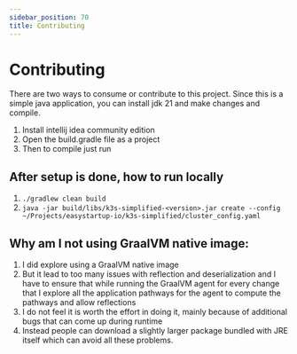 ```yaml
---
sidebar_position: 70
title: Contributing
---
```


# Contributing

There are two ways to consume or contribute to this project. Since this is a simple java application, you can install jdk 21 and make changes and compile.
1. Install intellij idea community edition
2. Open the build.gradle file as a project
3. Then to compile just run 

## After setup is done, how to run locally
1. ```./gradlew clean build```
2. ```java -jar build/libs/k3s-simplified-<version>.jar create --config ~/Projects/easystartup-io/k3s-simplified/cluster_config.yaml```

## Why am I not using GraalVM native image:
1. I did explore using a GraalVM native image
2. But it lead to too many issues with reflection and deserialization and I have to ensure that while running the GraalVM agent for every change that I explore all the application pathways for the agent to compute the pathways and allow reflections
3. I do not feel it is worth the effort in doing it, mainly because of additional bugs that can come up during runtime
4. Instead people can download a slightly larger package bundled with JRE itself which can avoid all these problems.